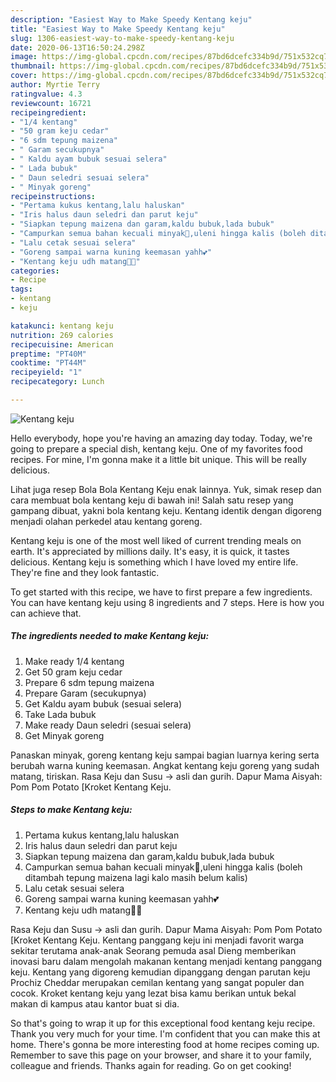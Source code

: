 ```yaml
---
description: "Easiest Way to Make Speedy Kentang keju"
title: "Easiest Way to Make Speedy Kentang keju"
slug: 1306-easiest-way-to-make-speedy-kentang-keju
date: 2020-06-13T16:50:24.298Z
image: https://img-global.cpcdn.com/recipes/87bd6dcefc334b9d/751x532cq70/kentang-keju-foto-resep-utama.jpg
thumbnail: https://img-global.cpcdn.com/recipes/87bd6dcefc334b9d/751x532cq70/kentang-keju-foto-resep-utama.jpg
cover: https://img-global.cpcdn.com/recipes/87bd6dcefc334b9d/751x532cq70/kentang-keju-foto-resep-utama.jpg
author: Myrtie Terry
ratingvalue: 4.3
reviewcount: 16721
recipeingredient:
- "1/4 kentang"
- "50 gram keju cedar"
- "6 sdm tepung maizena"
- " Garam secukupnya"
- " Kaldu ayam bubuk sesuai selera"
- " Lada bubuk"
- " Daun seledri sesuai selera"
- " Minyak goreng"
recipeinstructions:
- "Pertama kukus kentang,lalu haluskan"
- "Iris halus daun seledri dan parut keju"
- "Siapkan tepung maizena dan garam,kaldu bubuk,lada bubuk"
- "Campurkan semua bahan kecuali minyak🤭,uleni hingga kalis (boleh ditambah tepung maizena lagi kalo masih belum kalis)"
- "Lalu cetak sesuai selera"
- "Goreng sampai warna kuning keemasan yahh💕"
- "Kentang keju udh matang💋💕"
categories:
- Recipe
tags:
- kentang
- keju

katakunci: kentang keju 
nutrition: 269 calories
recipecuisine: American
preptime: "PT40M"
cooktime: "PT44M"
recipeyield: "1"
recipecategory: Lunch

---
```



![Kentang keju](https://img-global.cpcdn.com/recipes/87bd6dcefc334b9d/751x532cq70/kentang-keju-foto-resep-utama.jpg)

Hello everybody, hope you're having an amazing day today. Today, we're going to prepare a special dish, kentang keju. One of my favorites food recipes. For mine, I'm gonna make it a little bit unique. This will be really delicious.

Lihat juga resep Bola Bola Kentang Keju enak lainnya. Yuk, simak resep dan cara membuat bola kentang keju di bawah ini! Salah satu resep yang gampang dibuat, yakni bola kentang keju. Kentang identik dengan digoreng menjadi olahan perkedel atau kentang goreng.

Kentang keju is one of the most well liked of current trending meals on earth. It's appreciated by millions daily. It's easy, it is quick, it tastes delicious. Kentang keju is something which I have loved my entire life. They're fine and they look fantastic.


To get started with this recipe, we have to first prepare a few ingredients. You can have kentang keju using 8 ingredients and 7 steps. Here is how you can achieve that.

<!--inarticleads1-->

##### The ingredients needed to make Kentang keju:

1. Make ready 1/4 kentang
1. Get 50 gram keju cedar
1. Prepare 6 sdm tepung maizena
1. Prepare  Garam (secukupnya)
1. Get  Kaldu ayam bubuk (sesuai selera)
1. Take  Lada bubuk
1. Make ready  Daun seledri (sesuai selera)
1. Get  Minyak goreng


Panaskan minyak, goreng kentang keju sampai bagian luarnya kering serta berubah warna kuning keemasan. Angkat kentang keju goreng yang sudah matang, tiriskan. Rasa Keju dan Susu -&gt; asli dan gurih. Dapur Mama Aisyah: Pom Pom Potato [Kroket Kentang Keju. 

<!--inarticleads2-->

##### Steps to make Kentang keju:

1. Pertama kukus kentang,lalu haluskan
1. Iris halus daun seledri dan parut keju
1. Siapkan tepung maizena dan garam,kaldu bubuk,lada bubuk
1. Campurkan semua bahan kecuali minyak🤭,uleni hingga kalis (boleh ditambah tepung maizena lagi kalo masih belum kalis)
1. Lalu cetak sesuai selera
1. Goreng sampai warna kuning keemasan yahh💕
1. Kentang keju udh matang💋💕


Rasa Keju dan Susu -&gt; asli dan gurih. Dapur Mama Aisyah: Pom Pom Potato [Kroket Kentang Keju. Kentang panggang keju ini menjadi favorit warga sekitar terutama anak-anak Seorang pemuda asal Dieng memberikan inovasi baru dalam mengolah makanan kentang menjadi kentang panggang keju. Kentang yang digoreng kemudian dipanggang dengan parutan keju Prochiz Cheddar merupakan cemilan kentang yang sangat populer dan cocok. Kroket kentang keju yang lezat bisa kamu berikan untuk bekal makan di kampus atau kantor buat si dia. 

So that's going to wrap it up for this exceptional food kentang keju recipe. Thank you very much for your time. I'm confident that you can make this at home. There's gonna be more interesting food at home recipes coming up. Remember to save this page on your browser, and share it to your family, colleague and friends. Thanks again for reading. Go on get cooking!
